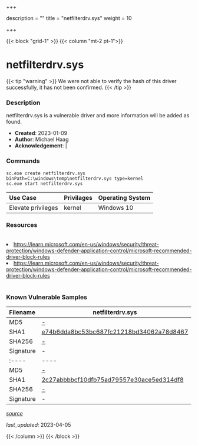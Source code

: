 +++

description = ""
title = "netfilterdrv.sys"
weight = 10

+++


{{< block "grid-1" >}}
{{< column "mt-2 pt-1">}}


# netfilterdrv.sys 


{{< tip "warning" >}}
We were not able to verify the hash of this driver successfully, it has not been confirmed.
{{< /tip >}}


### Description

netfilterdrv.sys is a vulnerable driver and more information will be added as found.

- **Created**: 2023-01-09
- **Author**: Michael Haag
- **Acknowledgement**:  | [](https://twitter.com/)

### Commands

```
sc.exe create netfilterdrv.sys binPath=C:\windows\temp\netfilterdrv.sys type=kernel
sc.exe start netfilterdrv.sys
```

| Use Case | Privilages | Operating System | 
|:---- | ---- | ---- |
| Elevate privileges | kernel | Windows 10 |

### Resources
<br>
<li><a href=" https://learn.microsoft.com/en-us/windows/security/threat-protection/windows-defender-application-control/microsoft-recommended-driver-block-rules"> https://learn.microsoft.com/en-us/windows/security/threat-protection/windows-defender-application-control/microsoft-recommended-driver-block-rules</a></li>
<li><a href="https://learn.microsoft.com/en-us/windows/security/threat-protection/windows-defender-application-control/microsoft-recommended-driver-block-rules">https://learn.microsoft.com/en-us/windows/security/threat-protection/windows-defender-application-control/microsoft-recommended-driver-block-rules</a></li>
<br>

### Known Vulnerable Samples

| Filename | netfilterdrv.sys |
|:---- | ---- | 
| MD5 | <a href="https://www.virustotal.com/gui/file/-">-</a> |
| SHA1 | <a href="https://www.virustotal.com/gui/file/e74b6dda8bc53bc687fc21218bd34062a78d8467">e74b6dda8bc53bc687fc21218bd34062a78d8467</a> |
| SHA256 | <a href="https://www.virustotal.com/gui/file/-">-</a> |
| Signature | -   || Filename | netfilterdrv.sys |
|:---- | ---- | 
| MD5 | <a href="https://www.virustotal.com/gui/file/-">-</a> |
| SHA1 | <a href="https://www.virustotal.com/gui/file/2c27abbbbcf10dfb75ad79557e30ace5ed314df8">2c27abbbbcf10dfb75ad79557e30ace5ed314df8</a> |
| SHA256 | <a href="https://www.virustotal.com/gui/file/-">-</a> |
| Signature | -   |


[*source*](https://github.com/magicsword-io/LOLDrivers/tree/main/yaml/netfilterdrv.yaml)

*last_updated:* 2023-04-05








{{< /column >}}
{{< /block >}}
